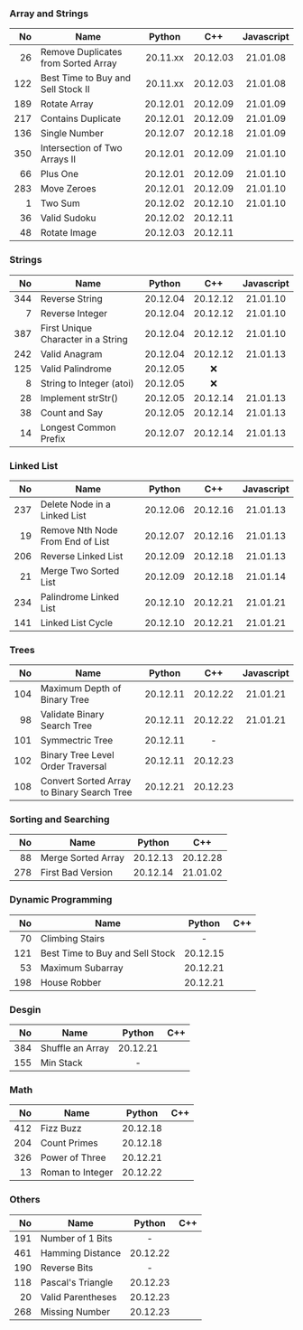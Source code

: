 ### Array and Strings

|  No | Name                                |  Python  |   C++    | Javascript |
|----:|-------------------------------------|:--------:|:--------:|:----------:|
|  26 | Remove Duplicates from Sorted Array | 20.11.xx | 20.12.03 |  21.01.08  |
| 122 | Best Time to Buy and Sell Stock II  | 20.11.xx | 20.12.03 |  21.01.08  |
| 189 | Rotate Array                        | 20.12.01 | 20.12.09 |  21.01.09  |
| 217 | Contains Duplicate                  | 20.12.01 | 20.12.09 |  21.01.09  |
| 136 | Single Number                       | 20.12.07 | 20.12.18 |  21.01.09  |
| 350 | Intersection of Two Arrays II       | 20.12.01 | 20.12.09 |  21.01.10  |
|  66 | Plus One                            | 20.12.01 | 20.12.09 |  21.01.10  |
| 283 | Move Zeroes                         | 20.12.01 | 20.12.09 |  21.01.10  |
|   1 | Two Sum                             | 20.12.02 | 20.12.10 |  21.01.10  |
|  36 | Valid Sudoku                        | 20.12.02 | 20.12.11 |            |
|  48 | Rotate Image                        | 20.12.03 | 20.12.11 |            |

### Strings

|  No | Name                               |  Python  |   C++    | Javascript |
|----:|------------------------------------|:--------:|:--------:|:----------:|
| 344 | Reverse String                     | 20.12.04 | 20.12.12 |  21.01.10  |
|   7 | Reverse Integer                    | 20.12.04 | 20.12.12 |  21.01.10  |
| 387 | First Unique Character in a String | 20.12.04 | 20.12.12 |  21.01.10  |
| 242 | Valid Anagram                      | 20.12.04 | 20.12.12 |  21.01.13  |
| 125 | Valid Palindrome                   | 20.12.05 |   :x:    |            |
|   8 | String to Integer (atoi)           | 20.12.05 |   :x:    |            |
|  28 | Implement strStr()                 | 20.12.05 | 20.12.14 |  21.01.13  |
|  38 | Count and Say                      | 20.12.05 | 20.12.14 |  21.01.13  |
|  14 | Longest Common Prefix              | 20.12.07 | 20.12.14 |  21.01.13  |

### Linked List

|  No | Name                             |  Python  |   C++    | Javascript |
|----:|----------------------------------|:--------:|:--------:|:----------:|
| 237 | Delete Node in a Linked List     | 20.12.06 | 20.12.16 |  21.01.13  |
|  19 | Remove Nth Node From End of List | 20.12.07 | 20.12.16 |  21.01.13  |
| 206 | Reverse Linked List              | 20.12.09 | 20.12.18 |  21.01.13  |
|  21 | Merge Two Sorted List            | 20.12.09 | 20.12.18 |  21.01.14  |
| 234 | Palindrome Linked List           | 20.12.10 | 20.12.21 |  21.01.21  |
| 141 | Linked List Cycle                | 20.12.10 | 20.12.21 |  21.01.21  |

### Trees

|  No | Name                                       |  Python  |   C++    | Javascript |
|----:|--------------------------------------------|:--------:|:--------:|:----------:|
| 104 | Maximum Depth of Binary Tree               | 20.12.11 | 20.12.22 |  21.01.21  |
|  98 | Validate Binary Search Tree                | 20.12.11 | 20.12.22 |  21.01.21  |
| 101 | Symmectric Tree                            | 20.12.11 |    -     |            |
| 102 | Binary Tree Level Order Traversal          | 20.12.11 | 20.12.23 |            |
| 108 | Convert Sorted Array to Binary Search Tree | 20.12.21 | 20.12.23 |            |

### Sorting and Searching

|  No | Name               |  Python  |   C++    |
|----:|--------------------|:--------:|:--------:|
|  88 | Merge Sorted Array | 20.12.13 | 20.12.28 |
| 278 | First Bad Version  | 20.12.14 | 21.01.02 |

### Dynamic Programming

|  No | Name                            |  Python  | C++ |
|----:|---------------------------------|:--------:|:---:|
|  70 | Climbing Stairs                 |    -     |     |
| 121 | Best Time to Buy and Sell Stock | 20.12.15 |     |
|  53 | Maximum Subarray                | 20.12.21 |     |
| 198 | House Robber                    | 20.12.21 |     |

### Desgin

|  No | Name             |  Python  | C++ |
|----:|------------------|:--------:|:---:|
| 384 | Shuffle an Array | 20.12.21 |     |
| 155 | Min Stack        |    -     |     |

### Math

|  No | Name             |  Python  | C++ |
|----:|------------------|:--------:|:---:|
| 412 | Fizz Buzz        | 20.12.18 |     |
| 204 | Count Primes     | 20.12.18 |     |
| 326 | Power of Three   | 20.12.21 |     |
|  13 | Roman to Integer | 20.12.22 |     |

### Others

|  No | Name              |  Python  | C++ |
|----:|-------------------|:--------:|:---:|
| 191 | Number of 1 Bits  |    -     |     |
| 461 | Hamming Distance  | 20.12.22 |     |
| 190 | Reverse Bits      |    -     |     |
| 118 | Pascal's Triangle | 20.12.23 |     |
|  20 | Valid Parentheses | 20.12.23 |     |
| 268 | Missing Number    | 20.12.23 |     |